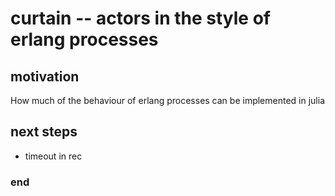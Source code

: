 # curtain -- actors in the style of erlang processes

## motivation

How much of the behaviour of erlang processes can be implemented in julia

## next steps
 - timeout in rec

### end
